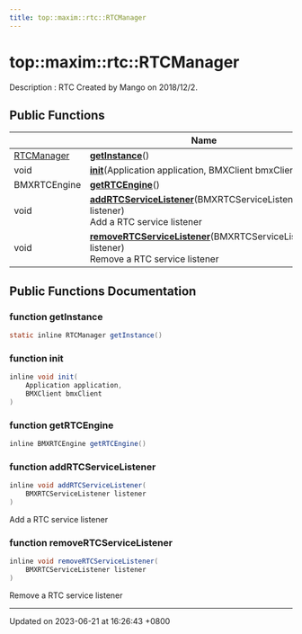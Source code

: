 ```yaml
---
title: top::maxim::rtc::RTCManager
---
```


# top::maxim::rtc::RTCManager



Description : RTC Created by Mango on 2018/12/2. 

## Public Functions

|                | Name           |
| -------------- | -------------- |
| [RTCManager](classtop_1_1maxim_1_1rtc_1_1_r_t_c_manager.md) | **[getInstance](classtop_1_1maxim_1_1rtc_1_1_r_t_c_manager.md#function-getinstance)**() |
| void | **[init](classtop_1_1maxim_1_1rtc_1_1_r_t_c_manager.md#function-init)**(Application application, BMXClient bmxClient) |
| BMXRTCEngine | **[getRTCEngine](classtop_1_1maxim_1_1rtc_1_1_r_t_c_manager.md#function-getrtcengine)**() |
| void | **[addRTCServiceListener](classtop_1_1maxim_1_1rtc_1_1_r_t_c_manager.md#function-addrtcservicelistener)**(BMXRTCServiceListener listener)<br>Add a RTC service listener  |
| void | **[removeRTCServiceListener](classtop_1_1maxim_1_1rtc_1_1_r_t_c_manager.md#function-removertcservicelistener)**(BMXRTCServiceListener listener)<br>Remove a RTC service listener  |

## Public Functions Documentation

### function getInstance

```java
static inline RTCManager getInstance()
```


### function init

```java
inline void init(
    Application application,
    BMXClient bmxClient
)
```


### function getRTCEngine

```java
inline BMXRTCEngine getRTCEngine()
```


### function addRTCServiceListener

```java
inline void addRTCServiceListener(
    BMXRTCServiceListener listener
)
```

Add a RTC service listener 

### function removeRTCServiceListener

```java
inline void removeRTCServiceListener(
    BMXRTCServiceListener listener
)
```

Remove a RTC service listener 

-------------------------------

Updated on 2023-06-21 at 16:26:43 +0800